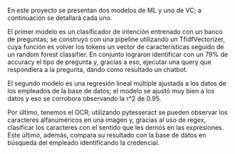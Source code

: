 En este proyecto se presentan dos modelos de ML y uno de VC; a continuación se detallará cada uno. 

El primer modelo es un clasificador de intención entrenado con un banco de preguntas; se construyó con una pipeline utilizando un TfidfVectorizer, cuya función es volver los tokens un vector de características seguido de un random forest classifier. En conjunto lograron identificar con un 79% de accuracy el tipo de pregunta y, gracias a eso, ejecutar una query que respondiera a la pregunta, dando como resultado un chatbot. 

El segundo modelo es una regresión lineal múltiple ajustada a los datos de los empleados de la base de datos; el modelo se ajustó muy bien a los datos y eso se corrobora observando la r^2 de 0.95.

Por último, tenemos el OCR; utilizando pytesseract se pueden observar los caracteres alfanuméricos en una imagen y, gracias al uso de regex, clasificar los caracteres con el sentido que les demos en las expresiones. Este último, además, compara su resultado con la base de datos en búsqueda del empleado identificando la credencial. 